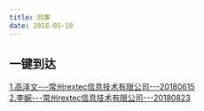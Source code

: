 ```yaml
---
title: 同事
date: 2018-05-10
---
```


## 一键到达
[1.高泽文---常州rextec信息技术有限公司---20180615 ](https://my.csdn.net/github_38313789)<br>
[2.李婉---常州rextec信息技术有限公司---20180823 ](https://blog.csdn.net/liwan09)
